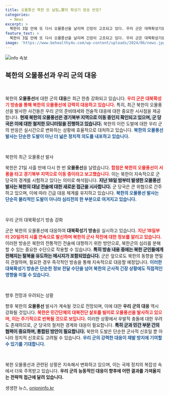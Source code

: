 ```yaml
---
title: 오물풍선 북한 또 날림…軍의 확성기 방송 반응?
categories:
  - News
excerpt: >
  북한이 3일 만에 또 다시 오물풍선을 날리며 긴장이 고조되고 있다. 우리 군은 대북확성기로 대응하며 메시지를 전달하는 가운데, 반복되는 이 상황이 과연 어떤 결과를 가져올지 주목된다.
feature_text: >
  북한이 3일 만에 또 다시 오물풍선을 날리며 긴장이 고조되고 있다. 우리 군은 대북확성기로 대응하며 메시지를 전달하는 가운데, 반복되는 이 상황이 과연 어떤 결과를 가져올지 주목된다.
image: 'https://www.behealthy4u.com/wp-content/uploads/2024/06/news.jpg'
---
```


<p><img src="https://www.behealthy4u.com/wp-content/uploads/2024/06/news.jpg" alt="info 속보" /></p>

<h2 data-ke-size="size26">북한의 오물풍선과 우리 군의 대응</h2>

<p data-ke-size="size16">&nbsp;</p>

<p>북한의 <b>오물풍선</b>에 대한 군의 <b>대응</b>은 최근 한층 강화되고 있습니다. <b><span style="color: #ee2323;">우리 군은 대북확성기 방송을 통해 북한의 오물풍선에 강력히 대응하고 있습니다.</span></b> 특히, 최근 북한이 오물풍선을 발사한 사건들은 우리 군의 준비태세와 전술적 대응에 대한 중요한 시사점을 제공합니다. <b><span style="background-color: #21538527;">현재 북한의 오물풍선은 경기북부 지역으로 이동 중인지 확인되고 있으며, 군 당국은 이에 대한 철저한 모니터링을 진행하고 있습니다.</span></b> 북한의 이런 도발에 대한 우리 군의 반응은 실시간으로 변화하는 상황에 효율적으로 대처하고 있습니다. <b><span style="color: #1a5490;">북한의 오물풍선 발사는 단순한 도발이 아닌 더 넓은 정치적 의도를 내포하고 있습니다.</span></b></p>

<p data-ke-size="size16">&nbsp;</p>

<p>북한의 최근 오물풍선 발사</p>

<p>북한은 21일 사흘 만에 다시 한 번 <b>오물풍선</b>을 날렸습니다. <b><span style="color: #ee2323;">합참은 북한의 오물풍선이 서풍을 타고 경기북부 지역으로 이동 중이라고 보고했습니다.</span></b> 이는 북한이 지속적으로 군 당국의 경계를 시험하고 있다는 의미로 해석됩니다. <b><span style="background-color: #21538527;">지난 18일 밤부터 발생한 오물풍선 발사는 북한의 대남 전술에 대한 새로운 접근을 시사합니다.</span></b> 군 당국은 큰 위협으로 간주하고 있으며, 이에 따라 긴급 대응 체계를 유지하고 있습니다. <b><span style="color: #1a5490;">북한의 오물풍선 발사는 단순히 물리적인 도발이 아니라 심리전의 한 부분으로 여겨지고 있습니다.</span></b></p>

<p data-ke-size="size16">&nbsp;</p>

<p>우리 군의 대북확성기 방송 강화</p>

<p>군은 북한의 오물풍선에 대응하여 <b>대북확성기 방송</b>을 실시하고 있습니다. <b><span style="color: #ee2323;">지난 18일부터 20일까지 사흘 연속으로 발신하며 북한의 군사 작전에 대한 정보를 알리고 있습니다.</span></b> 이러한 방송은 북한의 전통적인 전술에 대항하기 위한 방안으로, 북한군의 심리를 분해할 수 있는 중요한 수단으로 작용할 수 있습니다. <b><span style="background-color: #21538527;">특히 방송 내용 중에는 북한 군인들에게 전해지는 탈북을 유도하는 메시지가 포함되었습니다.</span></b> 군은 앞으로도 북한의 동향을 면밀히 관찰하며, 필요한 경우 즉각적인 방송을 통해 지속적으로 대응할 예정입니다. <b><span style="color: #1a5490;">이러한 대북확성기 방송은 단순한 정보 전달 수단을 넘어 북한의 군사적 긴장 상황에도 직접적인 영향을 미칠 수 있습니다.</span></b></p>

<p data-ke-size="size16">&nbsp;</p>

<p>향후 전망과 우려되는 상황</p>

<p>향후 북한의 <b>오물풍선</b> 발사가 계속될 것으로 전망되며, 이에 대한 <b>우리 군의 대응</b> 역시 강화될 것입니다. <b><span style="color: #ee2323;">북한은 민간단체의 대북전단 살포를 빌미로 오물풍선을 발사하고 있으며, 이는 주기적으로 반복될 것으로 보입니다.</span></b> 이러한 상황에서 우발적 충돌에 대한 우려도 존재하므로, 군 당국의 철저한 경계와 대응이 필요합니다. <b><span style="background-color: #21538527;">특히 군과 민간 부문 간의 협력이 중요하며, 통합된 방안이 필요합니다.</span></b> 북한의 도발은 단순한 군사적 신호일 뿐 아니라 정치적 신호로도 고려될 수 있습니다. <b><span style="color: #1a5490;">우리 군의 강력한 대응이 재발 방지에 기여할 수 있기를 기대합니다.</span></b></p>

<p data-ke-size="size16">&nbsp;</p>

<p>북한 오물풍선과 관련된 상황은 지속해서 변화하고 있으며, 이는 국제 정치의 복잡성 속에서 더욱 주목받고 있습니다. <b>우리 군의 능동적인 대응이 향후에 어떤 결과를 가져올지는 전략적 접근에 달려 있습니다.</b></p>
생생한 뉴스, <a href="https://onioninfo.kr" rel="dofollow">onioninfo.kr</a>


